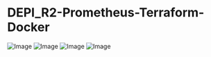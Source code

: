 # DEPI_R2-Prometheus-Terraform-Docker
![Image](https://github.com/user-attachments/assets/d5d644f8-8405-4d93-a819-aae1f56b27dd)
![Image](https://github.com/user-attachments/assets/0a3a6dcf-fba3-451b-80b7-5c266d7d2b41)
![Image](https://github.com/user-attachments/assets/88b18c5c-b5fd-4054-a8d9-ccc70a0769ed)
![Image](https://github.com/user-attachments/assets/6fa2c73f-853d-44c5-bb18-8d13d2a37954)